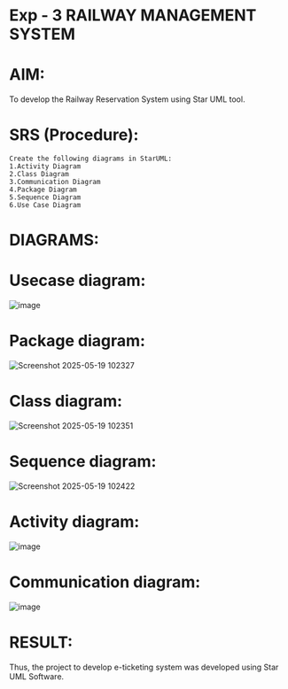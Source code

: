 # Exp - 3 RAILWAY MANAGEMENT SYSTEM

# AIM:
To develop the Railway Reservation System using Star UML tool. 
# SRS (Procedure):
```
Create the following diagrams in StarUML:
1.Activity Diagram
2.Class Diagram
3.Communication Diagram
4.Package Diagram
5.Sequence Diagram
6.Use Case Diagram
```
# DIAGRAMS:
# Usecase diagram:
![image](https://github.com/user-attachments/assets/5fbb55a5-9481-46a6-92da-c4b3dcf53357)
# Package diagram:
![Screenshot 2025-05-19 102327](https://github.com/user-attachments/assets/6170d9bc-e649-4b41-bce7-2ae33403cf0d)
# Class diagram:
![Screenshot 2025-05-19 102351](https://github.com/user-attachments/assets/56317385-5936-44f7-a387-d9d31c732dcb)
# Sequence diagram:
![Screenshot 2025-05-19 102422](https://github.com/user-attachments/assets/cab22991-3ed7-447a-a7fa-86aeabc5e1a2)
# Activity diagram:
![image](https://github.com/user-attachments/assets/964130f8-1af9-4768-838e-2bf9636161e8)
# Communication diagram:
![image](https://github.com/user-attachments/assets/bd7a02aa-0d5a-4b48-a492-dc302d894003)


# RESULT:
Thus, the project to develop e-ticketing system was developed using
Star UML Software.
